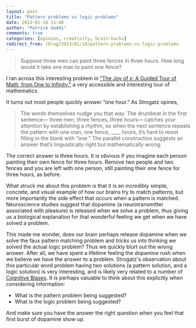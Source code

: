 ```yaml
---
layout: post
title: "Pattern problems vs logic problems"
date: 2013-01-18 11:48
author: "Patrick Goddi"
comments: true
categories: [opinion, creativity, brain-hacks]
redirect_from: /blog/2013/01/18/pattern-problems-vs-logic-problems
---
```

> Suppose three men can paint three fences in three hours. How long would it take one man to paint one fence? 

I ran across this interesting problem in ["The Joy of x: A Guided Tour of Math, from One to Infinity,"](http://www.amazon.com/The-Joy-Guided-Infinity-ebook/dp/B006R8PL7G/ref=tmm_kin_title_0) a very accessible and interesting tour of mathematics. 

It turns out most people quickly answer “one hour.”  As Strogatz opines, 

> The words themselves nudge you that way. The drumbeat in the first sentence— three men, three fences, three hours— catches your attention by establishing a rhythm, so when the next sentence repeats the pattern with one man, one fence, ____ hours, it’s hard to resist filling in the blank with “one.” The parallel construction suggests an answer that’s linguistically right but mathematically wrong. 

The correct answer is three hours. It is obvious if you imagine each person painting their own fence for three hours. Remove two people and two fences and you are left with one person, still painting their one fence for three hours, as before.  

What struck me about this problem is that it is an incredibly simple, concrete, and visual example of how our brains try to match patterns, but more importantly the side effect that occurs when a pattern is matched. Neuroscience studies suggest that dopamine (a neurotransmitter associated with pleasure) is released when we solve a problem, thus giving us a biological explanation for that wonderful feeling we get when we have solved a problem. 

This made me wonder, does our brain perhaps release dopamine when we solve the faux pattern matching problem and *tricks* us into thinking we solved the actual logic problem? Thus we quickly blurt out the wrong answer.  After all, we have spent a lifetime feeling the dopamine rush when we believe we have the answer to a problem. Strogatz's observation about this particular word problem having two solutions (a pattern solution, and a logic solution) is very interesting, and is likely very related to a number of [Cognitive Biases](http://en.wikipedia.org/wiki/List_of_biases_in_judgment_and_decision_making). It is perhaps valuable to think about this explicitly when considering information: 

* What is the pattern problem being suggested? 
* What is the logic problem being suggested?

And make sure you have the answer the right question when you feel that first burst of dopamine show up.